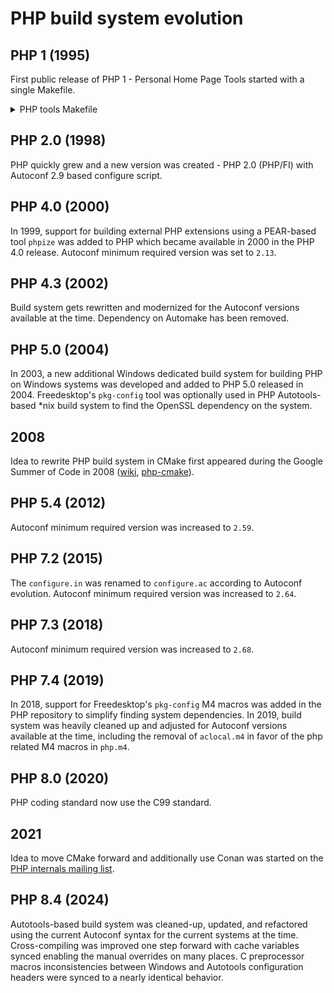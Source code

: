 # PHP build system evolution

## PHP 1 (1995)

First public release of PHP 1 - Personal Home Page Tools started with a single
Makefile.

<details>
  <summary>PHP tools Makefile</summary>

  ```Makefile
  #
  # Makefile for the PHP Tools
  #
  # By Rasmus Lerdorf
  #

  #
  # Here are the configurable options.
  #
  # For BSDi systems, use: -DFLOCK
  # For SVR4 systems (Solaris - SunOS 5.4), use: -DLOCKF
  # For SunOS systems use: -DFLOCK -DFILEH
  # For AIX systems use: -DLOCKF -DLOCKFH
  # For Linux use: -DLOCKF
  # For BSD 4.3 use: -DFLOCK -DFILEH -DDIRECT
  #
  # If you want to disable the <!--!command--> feature add this: -DNOSYSTEM

  OPTIONS = -DFLOCK

  # Generic compiler options
  #CFLAGS = -g -O2 -Wall -DDEBUG $(OPTIONS)
  CFLAGS = -O2 $(OPTIONS)
  CC = gcc
  # If you don't have gcc, use these instead:
  #CFLAGS = -g $(OPTIONS)
  #CC = cc

  TSOURCE = php/phpf.c php/phpl.c php/phplview.c php/phplmon.c php/common.c \
        php/error.c php/post.c php/wm.c php/common.h php/config.h \
        php/subvar.c php/html_common.h php/post.h php/version.h php/wm.h \
        php/Makefile php/README php/License

  SOURCE = phpf.c phpl.c phplview.c phplmon.c common.c \
        error.c post.c wm.c common.h config.h \
        subvar.c html_common.h post.h version.h wm.h \
        Makefile README License

  ALL: phpl.cgi phplmon.cgi phplview.cgi phpf.cgi

  phpl.cgi: phpl.o wm.o common.o post.o subvar.o error.o
      $(CC) -o phpl.cgi phpl.o wm.o common.o post.o error.o subvar.o

  phplmon.cgi: phplmon.o common.o
      $(CC) -o phplmon.cgi phplmon.o common.o

  phplview.cgi: phplview.o common.o post.o error.o
      $(CC) -o phplview.cgi phplview.o common.o post.o error.o

  phpf.cgi: phpf.o post.o error.o
      $(CC) -o phpf.cgi phpf.o post.o error.o common.o

  php.tar: $(SOURCE)
      cd ..;tar -cf php/php.tar $(TSOURCE);cd php

  error.o:    error.c html_common.h
  phpl.o:     phpl.c config.h
  phplmon.o:  phplmon.c config.h
  phplview.o: phplview.c
  wm.o:       wm.c
  common.o:   common.c version.h common.h
  post.o:     post.c html_common.h
  phpf.o:     phpf.c html_common.h common.h
  subvar.o:   subvar.c
  ```
</details>

## PHP 2.0 (1998)

PHP quickly grew and a new version was created - PHP 2.0 (PHP/FI) with Autoconf
2.9 based configure script.

## PHP 4.0 (2000)

In 1999, support for building external PHP extensions using a PEAR-based tool
`phpize` was added to PHP which became available in 2000 in the PHP 4.0 release.
Autoconf minimum required version was set to `2.13`.

## PHP 4.3 (2002)

Build system gets rewritten and modernized for the Autoconf versions available
at the time. Dependency on Automake has been removed.

## PHP 5.0 (2004)

In 2003, a new additional Windows dedicated build system for building PHP on
Windows systems was developed and added to PHP 5.0 released in 2004.
Freedesktop's `pkg-config` tool was optionally used in PHP Autotools-based *nix
build system to find the OpenSSL dependency on the system.

## 2008

Idea to rewrite PHP build system in CMake first appeared during the Google
Summer of Code in 2008 ([wiki](https://wiki.php.net/internals/cmake),
[php-cmake](https://github.com/gloob/php-cmake)).

## PHP 5.4 (2012)

Autoconf minimum required version was increased to `2.59`.

## PHP 7.2 (2015)

The `configure.in` was renamed to `configure.ac` according to Autoconf
evolution. Autoconf minimum required version was increased to `2.64`.

## PHP 7.3 (2018)

Autoconf minimum required version was increased to `2.68`.

## PHP 7.4 (2019)

In 2018, support for Freedesktop's `pkg-config` M4 macros was added in the PHP
repository to simplify finding system dependencies. In 2019, build system was
heavily cleaned up and adjusted for Autoconf versions available at the time,
including the removal of `aclocal.m4` in favor of the php related M4 macros in
`php.m4`.

## PHP 8.0 (2020)

PHP coding standard now use the C99 standard.

## 2021

Idea to move CMake forward and additionally use Conan was started on the
[PHP internals mailing list](https://externals.io/message/116655).

## PHP 8.4 (2024)

Autotools-based build system was cleaned-up, updated, and refactored using the
current Autoconf syntax for the current systems at the time. Cross-compiling was
improved one step forward with cache variables synced enabling the manual
overrides on many places. C preprocessor macros inconsistencies between Windows
and Autotools configuration headers were synced to a nearly identical behavior.
